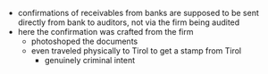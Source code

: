 - confirmations of receivables from banks are supposed to be sent directly from bank to auditors, not via the firm being audited
- here the confirmation was crafted from the firm
	- photoshoped the documents
	- even traveled physically to Tirol to get a stamp from Tirol 
		- genuinely criminal intent